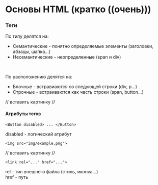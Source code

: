 # Основы HTML (кратко ((очень)))

### Теги

По типу делятся на:
* Семантические - понятно определяемые элементы (заголовки, абзацы, шапка...)
* Несемантические - неопределенные (span и div)

<br>

По расположению делятся на:
* Блочные - встравиаются со следующей строки (div, p...)
* Строчные - встраиваются как часть строки (span, button...)


// вставить картинку //

#### Атрибуты тегов

    <Button disabled> ... </Button>

disabled - логический атрибут

    <img src="img/example.png">

// вставить картинку //

    <link rel="..." href="...">

rel - тип внешнего файла (стиль, иконка...) <br>
href - путь